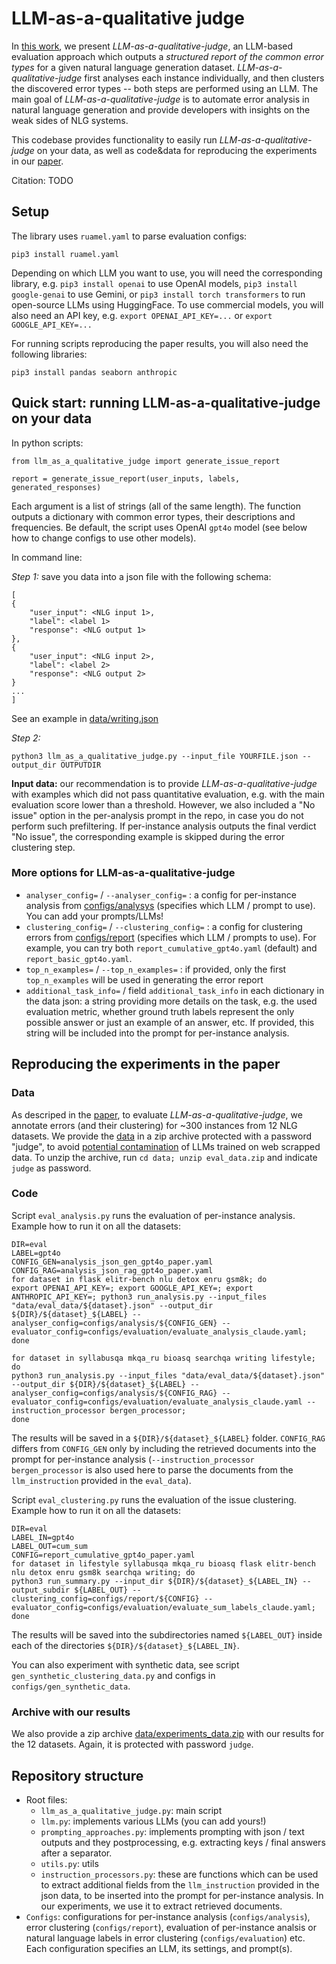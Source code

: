 # LLM-as-a-qualitative judge

In [this work](), we present _LLM-as-a-qualitative-judge_, an LLM-based evaluation approach which outputs a _structured report of the common error types_ for a given natural language generation dataset. _LLM-as-a-qualitative-judge_ first analyses each instance individually, and then clusters the discovered error types -- both steps are performed using an LLM. The main goal of _LLM-as-a-qualitative-judge_ is to automate error analysis in natural language generation and provide developers with insights on the weak sides of NLG systems. 

This codebase provides functionality to easily run _LLM-as-a-qualitative-judge_ on your data, as well as code&data for reproducing the experiments in our [paper]().

Citation:
TODO

## Setup
The library uses `ruamel.yaml` to parse evaluation configs:
```
pip3 install ruamel.yaml
```

Depending on which LLM you want to use, you will need the corresponding library, e.g. `pip3 install openai` to use OpenAI models, `pip3 install google-genai` to use Gemini, or `pip3 install torch transformers` to run open-source LLMs using HuggingFace. To use commercial models, you will also need an API key, e.g. `export OPENAI_API_KEY=...` or `export GOOGLE_API_KEY=...`

For running scripts reproducing the paper results, you will also need the following libraries:
```
pip3 install pandas seaborn anthropic
```

## Quick start: running LLM-as-a-qualitative-judge on your data

In python scripts:
```
from llm_as_a_qualitative_judge import generate_issue_report

report = generate_issue_report(user_inputs, labels, generated_responses)
```

Each argument is a list of strings (all of the same length). The function outputs a dictionary with common error types, their descriptions and frequencies. Be default, the script uses OpenAI `gpt4o` model (see below how to change configs to use other models).

In command line: 

_Step 1:_ save you data into a json file with the following schema:
```
[
{
    "user_input": <NLG input 1>,
    "label": <label 1>
    "response": <NLG output 1>
},
{
    "user_input": <NLG input 2>,
    "label": <label 2>
    "response": <NLG output 2>
}
...
]
```

See an example in [data/writing.json](https://github.com/tunde-ajayi/llm-as-a-qualitative-judge/blob/main/data/writing.json)

_Step 2:_
```
python3 llm_as_a_qualitative_judge.py --input_file YOURFILE.json --output_dir OUTPUTDIR
```

__Input data:__ our recommendation is to provide _LLM-as-a-qualitative-judge_ with examples which did not pass quantitative evaluation, e.g. with the main evaluation score lower than a threshold. However, we also included a "No issue" option in the per-analysis prompt in the repo, in case you do not perform such prefiltering. If per-instance analysis outputs the final verdict "No issue", the corresponding example is skipped during the error clustering step.

### More options for LLM-as-a-qualitative-judge

* `analyser_config=` / `--analyser_config=` : a config for per-instance analysis from [configs/analysys](https://github.com/tunde-ajayi/llm-as-a-qualitative-judge/tree/main/configs/analysis) (specifies which LLM / prompt to use). You can add your prompts/LLMs!
* `clustering_config=` / `--clustering_config=` : a config for clustering errors from [configs/report](https://github.com/tunde-ajayi/llm-as-a-qualitative-judge/tree/main/configs/report) (specifies which LLM / prompts to use). For example, you can try both `report_cumulative_gpt4o.yaml` (default) and `report_basic_gpt4o.yaml`.
* `top_n_examples=` / `--top_n_examples=` : if provided, only the first `top_n_examples` will be used in generating the error report
* `additional_task_info=` / field `additional_task_info` in each dictionary in the data json: a string providing more details on the task, e.g. the used evaluation metric, whether ground truth labels represent the only possible answer or just an example of an answer, etc. If provided, this string will be included into the prompt for per-instance analysis.

## Reproducing the experiments in the paper

### Data

As descriped in the [paper](), to evaluate _LLM-as-a-qualitative-judge_, we annotate errors (and their clustering) for ~300 instances from 12 NLG datasets. We provide the [data](https://github.com/tunde-ajayi/llm-as-a-qualitative-judge/blob/main/data/eval_data.zip) in a zip archive protected with a password "judge", to avoid [potential contamination](https://arxiv.org/abs/2310.18018) of LLMs trained on web scrapped data. To unzip the archive, run `cd data; unzip eval_data.zip` and indicate `judge` as password.

### Code

Script `eval_analysis.py` runs the evaluation of per-instance analysis. Example how to run it on all the datasets:
```
DIR=eval
LABEL=gpt4o
CONFIG_GEN=analysis_json_gen_gpt4o_paper.yaml
CONFIG_RAG=analysis_json_rag_gpt4o_paper.yaml
for dataset in flask elitr-bench nlu detox enru gsm8k; do
export OPENAI_API_KEY=; export GOOGLE_API_KEY=; export ANTHROPIC_API_KEY=; python3 run_analysis.py --input_files "data/eval_data/${dataset}.json" --output_dir ${DIR}/${dataset}_${LABEL} --analyser_config=configs/analysis/${CONFIG_GEN} --evaluator_config=configs/evaluation/evaluate_analysis_claude.yaml;
done

for dataset in syllabusqa mkqa_ru bioasq searchqa writing lifestyle; do
python3 run_analysis.py --input_files "data/eval_data/${dataset}.json" --output_dir ${DIR}/${dataset}_${LABEL} --analyser_config=configs/analysis/${CONFIG_RAG} --evaluator_config=configs/evaluation/evaluate_analysis_claude.yaml --instruction_processor bergen_processor;
done
```

The results will be saved in a `${DIR}/${dataset}_${LABEL}` folder. `CONFIG_RAG` differs from `CONFIG_GEN` only by including the retrieved documents into the prompt for per-instance analysis (`--instruction_processor bergen_processor` is also used here to parse the documents from the `llm_instruction` provided in the `eval_data`).

Script `eval_clustering.py` runs the evaluation of the issue clustering. Example how to run it on all the datasets:
```
DIR=eval
LABEL_IN=gpt4o
LABEL_OUT=cum_sum
CONFIG=report_cumulative_gpt4o_paper.yaml
for dataset in lifestyle syllabusqa mkqa_ru bioasq flask elitr-bench nlu detox enru gsm8k searchqa writing; do
python3 run_summary.py --input_dir ${DIR}/${dataset}_${LABEL_IN} --output_subdir ${LABEL_OUT} --clustering_config=configs/report/${CONFIG} --evaluator_config=configs/evaluation/evaluate_sum_labels_claude.yaml; done
```

The results will be saved into the subdirectories named `${LABEL_OUT}` inside each of the directories `${DIR}/${dataset}_${LABEL_IN}`.

You can also experiment with synthetic data, see script `gen_synthetic_clustering_data.py` and configs in `configs/gen_synthetic_data`.

### Archive with our results

We also provide a zip archive [data/experiments_data.zip](https://github.com/tunde-ajayi/llm-as-a-qualitative-judge/blob/main/data/experiments_data.zip) with our results for the 12 datasets. Again, it is protected with password `judge`.

## Repository structure

* Root files:
    * `llm_as_a_qualitative_judge.py`: main script
    * `llm.py`: implements various LLMs (you can add yours!)
    * `prompting_approaches.py`: implements prompting with json / text outputs and they postprocessing, e.g. extracting keys / final answers after a separator.
    * `utils.py`: utils
    * `instruction_processors.py`: these are functions which can be used to extract additional fields from the `llm_instruction` provided in the json data, to be inserted into the prompt for per-instance analysis. In our experiments, we use it to extract retrieved documents.
* `Configs`: configurations for per-instance analysis (`configs/analysis`), error clustering (`configs/report`), evaluation of per-instance analsis or natural language labels in error clustering (`configs/evaluation`) etc. Each configuration specifies an LLM, its settings, and prompt(s).
